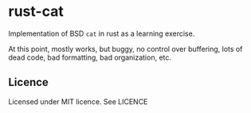 # rust-cat

Implementation of BSD `cat` in rust as a learning exercise.

At this point, mostly works, but buggy, no control over buffering, lots of dead code, bad
formatting, bad organization, etc.

## Licence

Licensed under MIT licence. See LICENCE
